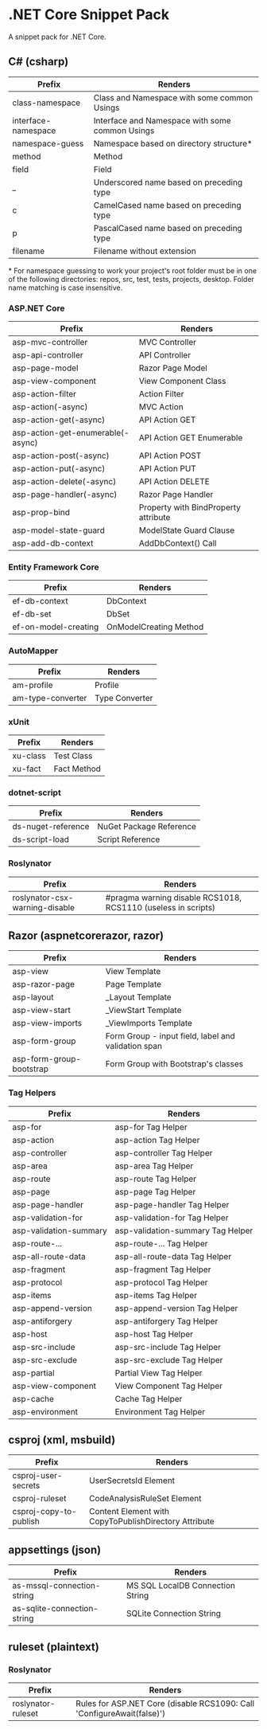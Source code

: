 # .NET Core Snippet Pack

A snippet pack for .NET Core.

## C\# (csharp)
| Prefix                          | Renders                                                                |
| ------------------------------- | ---------------------------------------------------------------------- |
| class-namespace                 | Class and Namespace with some common Usings                            |
| interface-namespace             | Interface and Namespace with some common Usings                        |
| namespace-guess                 | Namespace based on directory structure*                                |
| method                          | Method                                                                 |
| field                           | Field                                                                  |
| _                               | Underscored name based on preceding type                               |
| c                               | CamelCased name based on preceding type                                |
| p                               | PascalCased name based on preceding type                               |
| filename                        | Filename without extension                                             |

\* For namespace guessing to work your project's root folder must be in one of the following directories: repos, src, test, tests, projects, desktop. Folder name matching is case insensitive.

### ASP.NET Core
| Prefix                            | Renders                                                              |
| --------------------------------- | -------------------------------------------------------------------- |
| asp-mvc-controller                | MVC Controller                                                       |
| asp-api-controller                | API Controller                                                       |
| asp-page-model                    | Razor Page Model                                                     |
| asp-view-component                | View Component Class                                                 |
| asp-action-filter                 | Action Filter                                                        |
| asp-action(-async)                | MVC Action                                                           |
| asp-action-get(-async)            | API Action GET                                                       |
| asp-action-get-enumerable(-async) | API Action GET Enumerable                                            |
| asp-action-post(-async)           | API Action POST                                                      |
| asp-action-put(-async)            | API Action PUT                                                       |
| asp-action-delete(-async)         | API Action DELETE                                                    |
| asp-page-handler(-async)          | Razor Page Handler                                                   |
| asp-prop-bind                     | Property with BindProperty attribute                                 |
| asp-model-state-guard             | ModelState Guard Clause                                              |
| asp-add-db-context                | AddDbContext() Call                                                  |

### Entity Framework Core
| Prefix                          | Renders                                                                |
| ------------------------------- | ---------------------------------------------------------------------- |
| ef-db-context                   | DbContext                                                              |
| ef-db-set                       | DbSet                                                                  |
| ef-on-model-creating            | OnModelCreating Method                                                 |

### AutoMapper
| Prefix                          | Renders                                                                |
| ------------------------------- | ---------------------------------------------------------------------- |
| am-profile                      | Profile                                                                |
| am-type-converter               | Type Converter                                                         |

### xUnit
| Prefix                          | Renders                                                                |
| ------------------------------- | ---------------------------------------------------------------------- |
| xu-class                        | Test Class                                                             |
| xu-fact                         | Fact Method                                                            |

### dotnet-script
| Prefix                          | Renders                                                                |
| ------------------------------- | ---------------------------------------------------------------------- |
| ds-nuget-reference              | NuGet Package Reference                                                |
| ds-script-load                  | Script Reference                                                       |

### Roslynator
| Prefix                          | Renders                                                                |
| ------------------------------- | ---------------------------------------------------------------------- |
| roslynator-csx-warning-disable  | #pragma warning disable RCS1018, RCS1110 (useless in scripts)          |


## Razor (aspnetcorerazor, razor) 
| Prefix                          | Renders                                                                |
| ------------------------------- | ---------------------------------------------------------------------- |
| asp-view                        | View Template                                                          |
| asp-razor-page                  | Page Template                                                          |
| asp-layout                      | _Layout Template                                                       |
| asp-view-start                  | _ViewStart Template                                                    |
| asp-view-imports                | _ViewImports Template                                                  |
| asp-form-group                  | Form Group - input field, label and validation span                    |
| asp-form-group-bootstrap        | Form Group with Bootstrap's classes                                    |

### Tag Helpers
| Prefix                          | Renders                                                                |
| ------------------------------- | ---------------------------------------------------------------------- |
| asp-for                         | asp-for Tag Helper                                                     |
| asp-action                      | asp-action Tag Helper                                                  |
| asp-controller                  | asp-controller Tag Helper                                              |
| asp-area                        | asp-area Tag Helper                                                    |
| asp-route                       | asp-route Tag Helper                                                   |
| asp-page                        | asp-page Tag Helper                                                    |
| asp-page-handler                | asp-page-handler Tag Helper                                            |
| asp-validation-for              | asp-validation-for Tag Helper                                          |
| asp-validation-summary          | asp-validation-summary Tag Helper                                      |
| asp-route-...                   | asp-route-... Tag Helper                                               |
| asp-all-route-data              | asp-all-route-data Tag Helper                                          |
| asp-fragment                    | asp-fragment Tag Helper                                                |
| asp-protocol                    | asp-protocol Tag Helper                                                |
| asp-items                       | asp-items Tag Helper                                                   |
| asp-append-version              | asp-append-version Tag Helper                                          |
| asp-antiforgery                 | asp-antiforgery Tag Helper                                             |
| asp-host                        | asp-host Tag Helper                                                    |
| asp-src-include                 | asp-src-include Tag Helper                                             |
| asp-src-exclude                 | asp-src-exclude Tag Helper                                             |
| asp-partial                     | Partial View Tag Helper                                                |
| asp-view-component              | View Component Tag Helper                                              |
| asp-cache                       | Cache Tag Helper                                                       |
| asp-environment                 | Environment Tag Helper                                                 |

## csproj (xml, msbuild) 
| Prefix                           | Renders                                                               |
| -------------------------------- | --------------------------------------------------------------------- |
| csproj-user-secrets              | UserSecretsId Element                                                 |
| csproj-ruleset                   | CodeAnalysisRuleSet Element                                           |
| csproj-copy-to-publish           | Content Element with CopyToPublishDirectory Attribute                 |


## appsettings (json) 
| Prefix                          | Renders                                                                |
| --------------------------------| ---------------------------------------------------------------------- |
| as-mssql-connection-string      | MS SQL LocalDB Connection String                                       |
| as-sqlite-connection-string     | SQLite Connection String                                               |

## ruleset (plaintext) 

### Roslynator
| Prefix                          | Renders                                                                |
| --------------------------------| ---------------------------------------------------------------------- |
| roslynator-ruleset              | Rules for ASP.NET Core (disable RCS1090: Call 'ConfigureAwait(false)') |